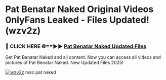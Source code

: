 # Pat Benatar Naked Original Videos 0nlyFans Leaked - Files Updated! (wzv2z)

<h3>🔴 CLICK HERE 🌐==►► <a href="https://tinyurl.com/up5wt9bj" rel="nofollow">Pat Benatar Naked Updated Files</a></h3>

Get Pat Benatar Naked and all content. Now you can access all videos and pictures of Pat Benatar Naked. New Updated Files 2025!

[![wzv2z](https://i.imgur.com/ABiUzMV.gif)](https://tinyurl.com/up5wt9bj)
mac pat naked